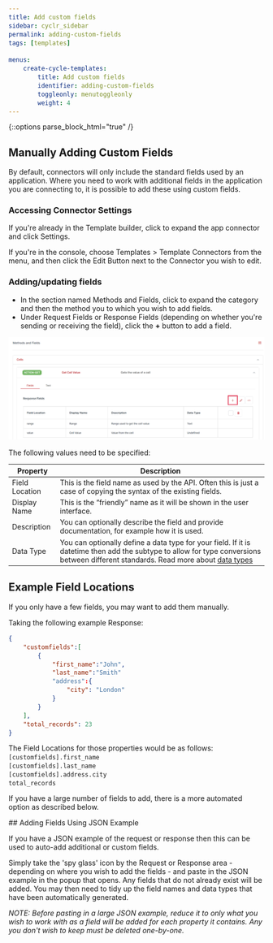 ```yaml
---
title: Add custom fields
sidebar: cyclr_sidebar
permalink: adding-custom-fields
tags: [templates]

menus:
    create-cycle-templates:
        title: Add custom fields
        identifier: adding-custom-fields
        toggleonly: menutoggleonly
        weight: 4
---
```

{::options parse_block_html="true" /}
<section class="card">

## Manually Adding Custom Fields

By default, connectors will only include the standard fields used by an application. Where you need to work with additional fields in the application you are connecting to, it is possible to add these using custom fields.

### Accessing Connector Settings

If you're already in the Template builder, click to expand the app connector and click Settings.

If you're in the console, choose Templates > Template Connectors from the menu, and then click the Edit Button next to the Connector you wish to edit.

### Adding/updating fields

*   In the section named Methods and Fields, click to expand the category and then the method you to which you wish to add fields.
*   Under Request Fields or Response Fields (depending on whether you're sending or receiving the field), click the **+** button to add a field.

![A screenshot with a red box to highlight the button you select to add a custom field.](./images/connector-custom-field.png)

The following values need to be specified:

| Property | Description |
| --- | --- |
| Field Location | This is the field name as used by the API. Often this is just a case of copying the syntax of the existing fields. |
| Display Name | This is the “friendly” name as it will be shown in the user interface. |
| Description | You can optionally describe the field and provide documentation, for example how it is used. |
| Data Type | You can optionally define a data type for your field.  If it is datetime then add the subtype to allow for type conversions between different standards. Read more about [data types](./data-types)|


</section>
<section class="card">

## Example Field Locations

If you only have a few fields, you may want to add them manually.

Taking the following example Response:

```JSON
{
    "customfields":[
        {
            "first_name":"John",
            "last_name":"Smith"
            "address":{
                "city": "London"
            }
        }
    ],
    "total_records": 23
}
```

The Field Locations for those properties would be as follows:<br>
``[customfields].first_name``<br>
``[customfields].last_name``<br>
``[customfields].address.city``<br>
``total_records``

If you have a large number of fields to add, there is a more automated option as described below.


</section>
<section class="card">
## Adding Fields Using JSON Example

If you have a JSON example of the request or response then this can be used to auto-add additional or custom fields.

Simply take the 'spy glass' icon by the Request or Response area - depending on where you wish to add the fields - and paste in the JSON example in the popup that opens.  Any fields that do not already exist will be added.  You may then need to tidy up the field names and data types that have been automatically generated.

*NOTE: Before pasting in a large JSON example, reduce it to only what you wish to work with as a field will be added for each property it contains. Any you don't wish to keep must be deleted one-by-one.*

</section>
